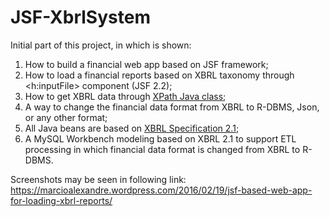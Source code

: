 # JSF-XbrlSystem

Initial part of this project, in which is shown:

1. How to build a financial web app based on JSF framework;
2. How to load a financial reports based on XBRL taxonomy through <h:inputFile> component (JSF 2.2);
3. How to get XBRL data through [XPath Java class](https://docs.oracle.com/javase/7/docs/api/javax/xml/xpath/XPath.html);
4. A way to change the financial data format from XBRL to R-DBMS, Json, or any other format;
5. All Java beans are based on [XBRL Specification 2.1](http://www.xbrl.org/Specification/XBRL-2.1/REC-2003-12-31/XBRL-2.1-REC-2003-12-31+corrected-errata-2013-02-20.html);
6. A MySQL Workbench modeling based on XBRL 2.1 to support ETL processing in which financial data format is changed from XBRL to R-DBMS.

Screenshots may be seen in following link: https://marcioalexandre.wordpress.com/2016/02/19/jsf-based-web-app-for-loading-xbrl-reports/
